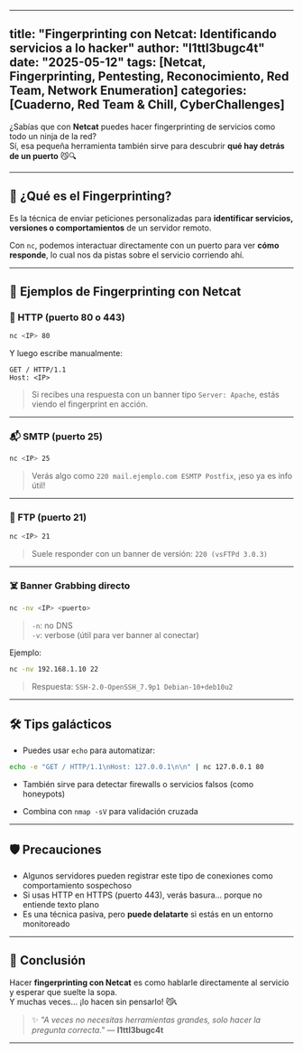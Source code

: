 
---
title: "Fingerprinting con Netcat: Identificando servicios a lo hacker"
author: "l1ttl3bugc4t"
date: "2025-05-12"
tags: [Netcat, Fingerprinting, Pentesting, Reconocimiento, Red Team, Network Enumeration]
categories: [Cuaderno, Red Team & Chill, CyberChallenges]
---

¿Sabías que con **Netcat** puedes hacer fingerprinting de servicios como todo un ninja de la red?  
Sí, esa pequeña herramienta también sirve para descubrir **qué hay detrás de un puerto** 😼🔍

---

## 🧠 ¿Qué es el Fingerprinting?

Es la técnica de enviar peticiones personalizadas para **identificar servicios, versiones o comportamientos** de un servidor remoto.

Con `nc`, podemos interactuar directamente con un puerto para ver **cómo responde**, lo cual nos da pistas sobre el servicio corriendo ahí.

---

## 🔎 Ejemplos de Fingerprinting con Netcat

### 🎯 HTTP (puerto 80 o 443)
```bash
nc <IP> 80
```
Y luego escribe manualmente:
```
GET / HTTP/1.1
Host: <IP>
```
> Si recibes una respuesta con un banner tipo `Server: Apache`, estás viendo el fingerprint en acción.

---

### 📬 SMTP (puerto 25)
```bash
nc <IP> 25
```
> Verás algo como `220 mail.ejemplo.com ESMTP Postfix`, ¡eso ya es info útil!

---

### 📡 FTP (puerto 21)
```bash
nc <IP> 21
```
> Suele responder con un banner de versión: `220 (vsFTPd 3.0.3)`

---

### ☠️ Banner Grabbing directo
```bash
nc -nv <IP> <puerto>
```
> `-n`: no DNS  
> `-v`: verbose (útil para ver banner al conectar)

Ejemplo:
```bash
nc -nv 192.168.1.10 22
```
> Respuesta: `SSH-2.0-OpenSSH_7.9p1 Debian-10+deb10u2`

---

## 🛠️ Tips galácticos

- Puedes usar `echo` para automatizar:
```bash
echo -e "GET / HTTP/1.1\nHost: 127.0.0.1\n\n" | nc 127.0.0.1 80
```

- También sirve para detectar firewalls o servicios falsos (como honeypots)

- Combina con `nmap -sV` para validación cruzada

---

## 🛡️ Precauciones

- Algunos servidores pueden registrar este tipo de conexiones como comportamiento sospechoso
- Si usas HTTP en HTTPS (puerto 443), verás basura… porque no entiende texto plano
- Es una técnica pasiva, pero **puede delatarte** si estás en un entorno monitoreado

---

## 🚩 Conclusión

Hacer **fingerprinting con Netcat** es como hablarle directamente al servicio y esperar que suelte la sopa.  
Y muchas veces… ¡lo hacen sin pensarlo! 😼📞

> ✨ _"A veces no necesitas herramientas grandes, solo hacer la pregunta correcta."_ — **l1ttl3bugc4t**

---

